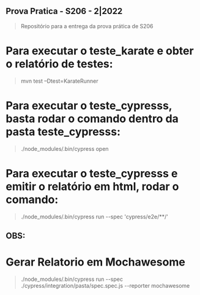 ## Prova Pratica - S206 - 2|2022

> Repositório para a entrega da prova prática de S206

# Para executar o teste_karate e obter o relatório de testes:

> mvn test –Dtest=KarateRunner

# Para executar o teste_cypresss, basta rodar o comando dentro da pasta teste_cypresss:

> ./node_modules/.bin/cypress open

# Para executar o teste_cypresss e emitir o relatório em html, rodar o comando:

> ./node_modules/.bin/cypress run --spec 'cypress/e2e/**/'

## OBS:
# Gerar Relatorio em Mochawesome
> ./node_modules/.bin/cypress run --spec ./cypress/integration/pasta/spec.spec.js --reporter mochawesome
